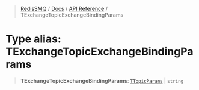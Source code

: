 >[RedisSMQ](../../../README.md) / [Docs](../../README.md) / [API Reference](../README.md) / TExchangeTopicExchangeBindingParams

# Type alias: TExchangeTopicExchangeBindingParams

> **TExchangeTopicExchangeBindingParams**: [`TTopicParams`](TTopicParams.md) | `string`

